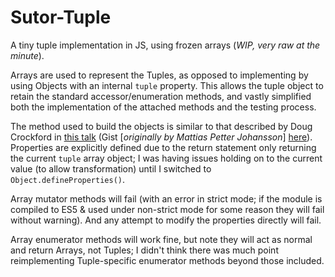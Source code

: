 # Sutor-Tuple

A tiny tuple implementation in JS, using frozen arrays (*WIP, very raw at the minute*).

Arrays are used to represent the Tuples, as opposed to implementing by using Objects with an internal `tuple` property. This allows the tuple object to retain the standard accessor/enumeration methods, and vastly simplified both the implementation of the attached methods and the testing process.

The method used to build the objects is similar to that described by Doug Crockford in [this talk](http://vimeo.com/97419177) (Gist \[*originally by Mattias Petter Johansson*\] [here](https://gist.github.com/DanCouper/8c7807c2ee9b1b907675)). Properties are explicitly defined due to the return statement only returning the current `tuple` array object; I was having issues holding on to the current value (to allow transformation) until I switched to `Object.defineProperties()`.

Array mutator methods will fail (with an error in strict mode; if the module is compiled to ES5 & used under non-strict mode for some reason they will fail without warning). And any attempt to modify the properties directly will fail.

Array enumerator methods will work fine, but note they will act as normal and return Arrays, not Tuples; I didn't think there was much point reimplementing Tuple-specific enumerator methods beyond those included.
